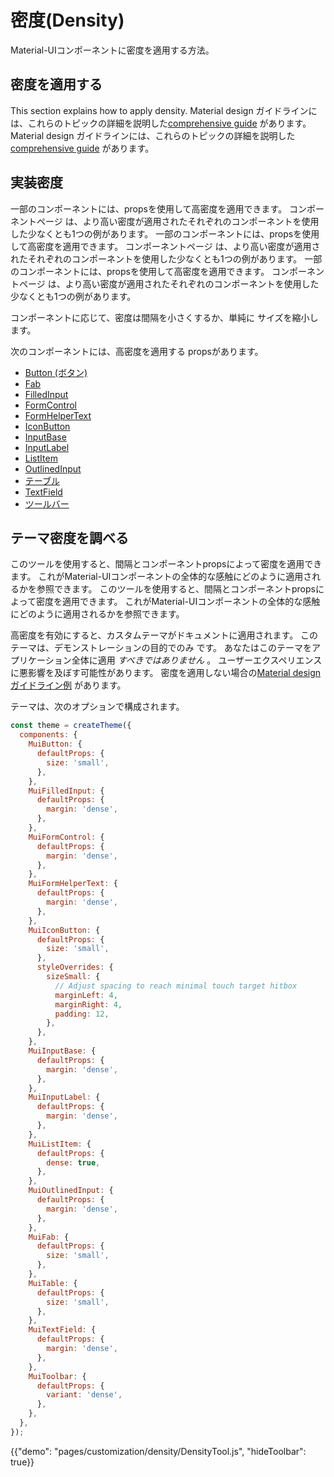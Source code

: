 # 密度(Density)

<p class="description">Material-UIコンポーネントに密度を適用する方法。</p>

## 密度を適用する

This section explains how to apply density. Material design ガイドラインには、これらのトピックの詳細を説明した[comprehensive guide](https://material.io/design/layout/applying-density.html#typographic-density) があります。 Material design ガイドラインには、これらのトピックの詳細を説明した[comprehensive guide](https://material.io/design/layout/applying-density.html#typographic-density) があります。

## 実装密度

一部のコンポーネントには、propsを使用して高密度を適用できます。 コンポーネントページ は、より高い密度が適用されたそれぞれのコンポーネントを使用した少なくとも1つの例があります。 一部のコンポーネントには、propsを使用して高密度を適用できます。 コンポーネントページ は、より高い密度が適用されたそれぞれのコンポーネントを使用した少なくとも1つの例があります。 一部のコンポーネントには、propsを使用して高密度を適用できます。 コンポーネントページ は、より高い密度が適用されたそれぞれのコンポーネントを使用した少なくとも1つの例があります。

コンポーネントに応じて、密度は間隔を小さくするか、単純に サイズを縮小します。

次のコンポーネントには、高密度を適用する propsがあります。

- [Button (ボタン)](/api/button/)
- [Fab](/api/fab/)
- [FilledInput](/api/filled-input/)
- [FormControl](/api/form-control/)
- [FormHelperText](/api/form-helper-text/)
- [IconButton](/api/icon-button/)
- [InputBase](/api/input-base/)
- [InputLabel](/api/input-label/)
- [ListItem](/api/list-item/)
- [OutlinedInput](/api/outlined-input/)
- [テーブル](/api/table/)
- [TextField](/api/text-field/)
- [ツールバー](/api/toolbar/)

## テーマ密度を調べる

このツールを使用すると、間隔とコンポーネントpropsによって密度を適用できます。 これがMaterial-UIコンポーネントの全体的な感触にどのように適用されるかを参照できます。 このツールを使用すると、間隔とコンポーネントpropsによって密度を適用できます。 これがMaterial-UIコンポーネントの全体的な感触にどのように適用されるかを参照できます。

高密度を有効にすると、カスタムテーマがドキュメントに適用されます。 このテーマは、デモンストレーションの目的でのみ です。 あなたはこのテーマをアプリケーション全体に適用 *すべきではありません* 。 ユーザーエクスペリエンスに悪影響を及ぼす可能性があります。 密度を適用しない場合の[Material designガイドライン例](https://material.io/design/layout/applying-density.html#typographic-density) があります。

テーマは、次のオプションで構成されます。

```js
const theme = createTheme({
  components: {
    MuiButton: {
      defaultProps: {
        size: 'small',
      },
    },
    MuiFilledInput: {
      defaultProps: {
        margin: 'dense',
      },
    },
    MuiFormControl: {
      defaultProps: {
        margin: 'dense',
      },
    },
    MuiFormHelperText: {
      defaultProps: {
        margin: 'dense',
      },
    },
    MuiIconButton: {
      defaultProps: {
        size: 'small',
      },
      styleOverrides: {
        sizeSmall: {
          // Adjust spacing to reach minimal touch target hitbox
          marginLeft: 4,
          marginRight: 4,
          padding: 12,
        },
      },
    },
    MuiInputBase: {
      defaultProps: {
        margin: 'dense',
      },
    },
    MuiInputLabel: {
      defaultProps: {
        margin: 'dense',
      },
    },
    MuiListItem: {
      defaultProps: {
        dense: true,
      },
    },
    MuiOutlinedInput: {
      defaultProps: {
        margin: 'dense',
      },
    },
    MuiFab: {
      defaultProps: {
        size: 'small',
      },
    },
    MuiTable: {
      defaultProps: {
        size: 'small',
      },
    },
    MuiTextField: {
      defaultProps: {
        margin: 'dense',
      },
    },
    MuiToolbar: {
      defaultProps: {
        variant: 'dense',
      },
    },
  },
});
```

{{"demo": "pages/customization/density/DensityTool.js", "hideToolbar": true}}
